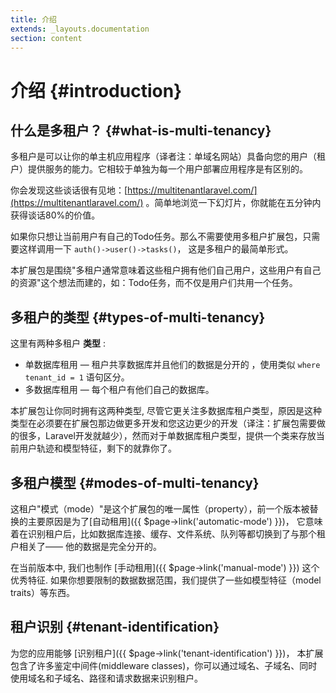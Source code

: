 ```yaml
---
title: 介绍
extends: _layouts.documentation
section: content
---
```


# 介绍 {#introduction}

## 什么是多租户？ {#what-is-multi-tenancy}

多租户是可以让你的单主机应用程序（译者注：单域名网站）具备向您的用户（租户）提供服务的能力。它相较于单独为每一个用户部署应用程序是有区别的。

你会发现这些谈话很有见地：[https://multitenantlaravel.com/](https://multitenantlaravel.com/) 。简单地浏览一下幻灯片，你就能在五分钟内获得谈话80%的价值。

如果你只想让当前用户有自己的Todo任务。那么不需要使用多租户扩展包，只需要这样调用一下 `auth()->user()->tasks()`， 这是多租户的最简单形式。

本扩展包是围绕"多租户通常意味着这些租户拥有他们自己用户，这些用户有自己的资源"这个想法而建的，如：Todo任务，而不仅是用户们共用一个任务。

## 多租户的类型 {#types-of-multi-tenancy}

这里有两种多租户 **类型** :

- 单数据库租用 — 租户共享数据库并且他们的数据是分开的 ，使用类似 `where tenant_id = 1` 语句区分。
- 多数据库租用 — 每个租户有他们自己的数据库。

本扩展包让你同时拥有这两种类型, 尽管它更关注多数据库租户类型，原因是这种类型在必须要在扩展包那边做更多开发和您这边更少的开发（译注：扩展包需要做的很多，Laravel开发就越少），然而对于单数据库租户类型，提供一个类来存放当前用户轨迹和模型特征，剩下的就靠你了。

## 多租户模型 {#modes-of-multi-tenancy}

这租户"模式（mode）"是这个扩展包的唯一属性（property），前一个版本被替换的主要原因是为了[自动租用]({{ $page->link('automatic-mode') }})， 它意味着在识别租户后，比如数据库连接、缓存、文件系统、队列等都切换到了与那个租户相关了—— 他的数据是完全分开的。

在当前版本中, 我们也制作 [手动租用]({{ $page->link('manual-mode') }}) 这个优秀特征. 如果你想要限制的数据数据范围，我们提供了一些如模型特征（model traits）等东西。

## 租户识别 {#tenant-identification}

为您的应用能够 [识别租户]({{ $page->link('tenant-identification') }})， 本扩展包含了许多鉴定中间件(middleware classes)，你可以通过域名、子域名、同时使用域名和子域名、路径和请求数据来识别租户。
